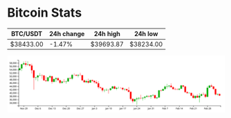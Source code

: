 # Bitcoin Stats

BTC/USDT|24h change|24h high|24h low|
|---|---|---|---|
|$38433.00|-1.47%|$39693.87|$38234.00|

<img src="./chart.svg">
